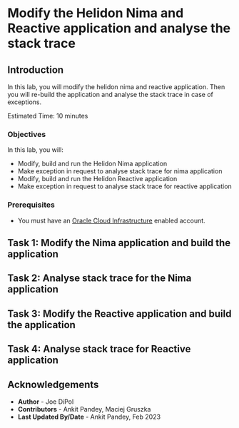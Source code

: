 # Modify the Helidon Nima and Reactive application and analyse the stack trace

## Introduction

In this lab, you will modify the helidon nima and reactive application. Then you will re-build the application and analyse the stack trace in case of exceptions.

Estimated Time: 10 minutes


### Objectives

In this lab, you will:

* Modify, build and run the Helidon Nima application
* Make exception in request to analyse stack trace for nima application
* Modify, build and run the Helidon Reactive application
* Make exception in request to analyse stack trace for reactive application

### Prerequisites

* You must have an [Oracle Cloud Infrastructure](https://cloud.oracle.com/en_US/cloud-infrastructure) enabled account.

## Task 1: Modify the Nima application and build the application


## Task 2: Analyse stack trace for the Nima application


## Task 3: Modify the Reactive application and build the application


## Task 4: Analyse stack trace for Reactive application



## Acknowledgements

* **Author** -  Joe DiPol
* **Contributors** - Ankit Pandey, Maciej Gruszka
* **Last Updated By/Date** - Ankit Pandey, Feb 2023